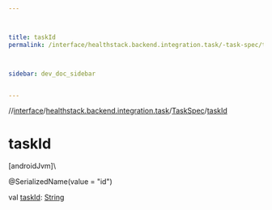 ```yaml
---



title: taskId
permalink: /interface/healthstack.backend.integration.task/-task-spec/task-id.html



sidebar: dev_doc_sidebar


---
```




//[interface](/bi_interface.html)/[healthstack.backend.integration.task](../index.html)/[TaskSpec](index.html)/[taskId](task-id.html)



# taskId



[androidJvm]\




@SerializedName(value = &quot;id&quot;)



val [taskId](task-id.html): [String](https://kotlinlang.org/api/latest/jvm/stdlib/kotlin/-string/index.html)






